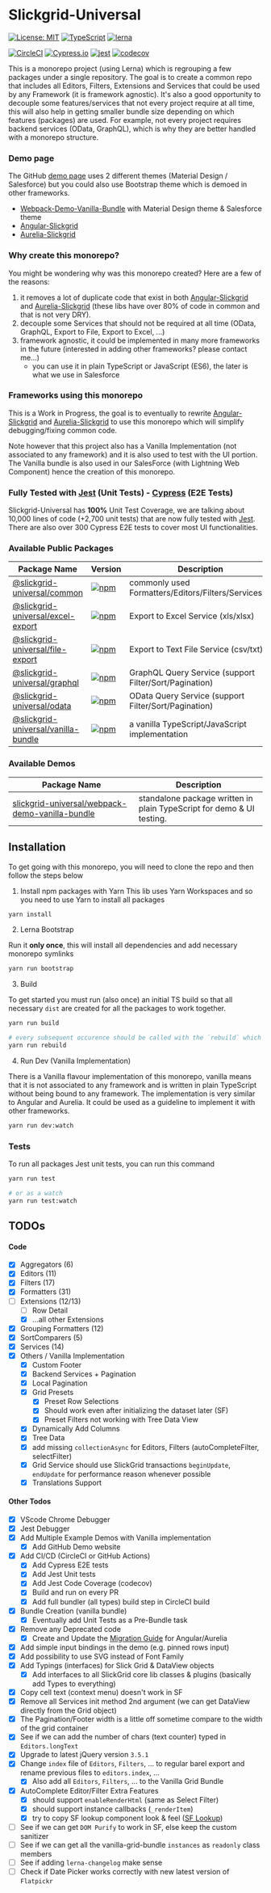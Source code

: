# Slickgrid-Universal

[![License: MIT](https://img.shields.io/badge/License-MIT-yellow.svg)](https://opensource.org/licenses/MIT)
[![TypeScript](https://img.shields.io/badge/%3C%2F%3E-TypeScript-%230074c1.svg)](http://www.typescriptlang.org/)
[![lerna](https://img.shields.io/badge/maintained%20with-lerna-cc00ff.svg)](https://lerna.js.org/)

[![CircleCI](https://circleci.com/gh/ghiscoding/slickgrid-universal/tree/master.svg?style=shield)](https://circleci.com/gh/ghiscoding/workflows/slickgrid-universal/tree/master)
[![Cypress.io](https://img.shields.io/badge/tested%20with-Cypress-04C38E.svg)](https://www.cypress.io/)
[![jest](https://jestjs.io/img/jest-badge.svg)](https://github.com/facebook/jest)
[![codecov](https://codecov.io/gh/ghiscoding/slickgrid-universal/branch/master/graph/badge.svg)](https://codecov.io/gh/ghiscoding/slickgrid-universal)

This is a monorepo project (using Lerna) which is regrouping a few packages under a single repository.
The goal is to create a common repo that includes all Editors, Filters, Extensions and Services
that could be used by any Framework (it is framework agnostic).
It's also a good opportunity to decouple some features/services that not every project require at all time,
this will also help in getting smaller bundle size depending on which features (packages) are used. For example, not every project requires backend services (OData, GraphQL),
which is why they are better handled with a monorepo structure.

### Demo page
The GitHub [demo page](https://ghiscoding.github.io/slickgrid-universal) uses 2 different themes (Material Design / Salesforce) but you could also use Bootstrap theme which is demoed in other frameworks.
- [Webpack-Demo-Vanilla-Bundle](https://ghiscoding.github.io/slickgrid-universal) with Material Design theme & Salesforce theme
- [Angular-Slickgrid](https://ghiscoding.github.io/Angular-Slickgrid/)
- [Aurelia-Slickgrid](https://ghiscoding.github.io/aurelia-slickgrid/)

### Why create this monorepo?
You might be wondering why was this monorepo created? Here are a few of the reasons:
1. it removes a lot of duplicate code that exist in both
[Angular-Slickgrid](https://github.com/ghiscoding/Angular-Slickgrid) and [Aurelia-Slickgrid](https://github.com/ghiscoding/aurelia-slickgrid)
(these libs have over 80% of code in common and that is not very DRY).
2. decouple some Services that should not be required at all time (OData, GraphQL, Export to File, Export to Excel, ...)
3. framework agnostic, it could be implemented in many more frameworks in the future (interested in adding other frameworks? please contact me...)
   - you can use it in plain TypeScript or JavaScript (ES6), the later is what we use in Salesforce

### Frameworks using this monorepo
This is a Work in Progress, the goal is to eventually to rewrite [Angular-Slickgrid](https://github.com/ghiscoding/Angular-Slickgrid)
and [Aurelia-Slickgrid](https://github.com/ghiscoding/aurelia-slickgrid) to use this monorepo which will simplify debugging/fixing common code.

Note however that this project also has a Vanilla Implementation (not associated to any framework)
and it is also used to test with the UI portion. The Vanilla bundle is also used in our SalesForce (with Lightning Web Component) hence the creation of this monorepo.

### Fully Tested with [Jest](https://jestjs.io/) (Unit Tests) - [Cypress](https://www.cypress.io/) (E2E Tests)
Slickgrid-Universal has **100%** Unit Test Coverage, we are talking about 10,000 lines of code (+2,700 unit tests) that are now fully tested with [Jest](https://jestjs.io/). There are also over 300 Cypress E2E tests to cover most UI functionalities.

### Available Public Packages

| Package Name | Version | Description |
| --------| ----------- | ------------- |
| [@slickgrid-universal/common](https://github.com/ghiscoding/slickgrid-universal/tree/master/packages/common) | [![npm](https://img.shields.io/npm/v/@slickgrid-universal/common.svg?color=forest)](https://www.npmjs.com/package/@slickgrid-universal/common) | commonly used Formatters/Editors/Filters/Services/... |
| [@slickgrid-universal/excel-export](https://github.com/ghiscoding/slickgrid-universal/tree/master/packages/excel-export) | [![npm](https://img.shields.io/npm/v/@slickgrid-universal/excel-export.svg?color=forest)](https://www.npmjs.com/package/@slickgrid-universal/excel-export) | Export to Excel Service (xls/xlsx) |
| [@slickgrid-universal/file-export](https://github.com/ghiscoding/slickgrid-universal/tree/master/packages/file-export) | [![npm](https://img.shields.io/npm/v/@slickgrid-universal/file-export.svg?color=forest)](https://www.npmjs.com/package/@slickgrid-universal/file-export) | Export to Text File Service (csv/txt) |
| [@slickgrid-universal/graphql](https://github.com/ghiscoding/slickgrid-universal/tree/master/packages/graphql) | [![npm](https://img.shields.io/npm/v/@slickgrid-universal/graphql.svg?color=forest)](https://www.npmjs.com/package/@slickgrid-universal/graphql) | GraphQL Query Service (support Filter/Sort/Pagination) |
| [@slickgrid-universal/odata](https://github.com/ghiscoding/slickgrid-universal/tree/master/packages/odata) | [![npm](https://img.shields.io/npm/v/@slickgrid-universal/odata.svg?color=forest)](https://www.npmjs.com/package/@slickgrid-universal/odata) | OData Query Service (support Filter/Sort/Pagination) |
| [@slickgrid-universal/vanilla-bundle](https://github.com/ghiscoding/slickgrid-universal/tree/master/packages/vanilla-bundle) | [![npm](https://img.shields.io/npm/v/@slickgrid-universal/vanilla-bundle.svg?color=forest)](https://www.npmjs.com/package/@slickgrid-universal/vanilla-bundle) | a vanilla TypeScript/JavaScript implementation |

### Available Demos

| Package Name | Description |
| --------| ----------- |
| [slickgrid-universal/webpack-demo-vanilla-bundle](https://github.com/ghiscoding/slickgrid-universal/tree/master/examples/webpack-demo-vanilla-bundle) | standalone package written in plain TypeScript for demo & UI testing. |


## Installation
To get going with this monorepo, you will need to clone the repo and then follow the steps below

1. Install npm packages with Yarn
This lib uses Yarn Workspaces and so you need to use Yarn to install all packages
```bash
yarn install
```

2. Lerna Bootstrap

Run it **only once**, this will install all dependencies and add necessary monorepo symlinks
```bash
yarn run bootstrap
```

3. Build

To get started you must run (also once) an initial TS build so that all necessary `dist` are created for all the packages to work together.
```bash
yarn run build

# every subsequent occurence should be called with the `rebuild` which will empty every `dist` folders
yarn run rebuild
```

4. Run Dev (Vanilla Implementation)

There is a Vanilla flavour implementation of this monorepo, vanilla means that it is not associated to any framework
and is written in plain TypeScript without being bound to any framework. The implementation is very similar to Angular and Aurelia.
It could be used as a guideline to implement it with other frameworks.

```bash
yarn run dev:watch
```

### Tests
To run all packages Jest unit tests, you can run this command
```bash
yarn run test

# or as a watch
yarn run test:watch
```

## TODOs
#### Code
- [x] Aggregators (6)
- [x] Editors (11)
- [x] Filters (17)
- [x] Formatters (31)
- [ ] Extensions (12/13)
  - [ ] Row Detail
  - [x] ...all other Extensions
- [x] Grouping Formatters (12)
- [x] SortComparers (5)
- [x] Services (14)
- [x] Others / Vanilla Implementation
  - [x] Custom Footer
  - [x] Backend Services + Pagination
  - [x] Local Pagination
  - [x] Grid Presets
    - [x] Preset Row Selections
    - [x] Should work even after initializing the dataset later (SF)
    - [x] Preset Filters not working with Tree Data View
  - [x] Dynamically Add Columns
  - [x] Tree Data
  - [x] add missing `collectionAsync` for Editors, Filters (autoCompleteFilter, selectFilter)
  - [x] Grid Service should use SlickGrid transactions `beginUpdate`, `endUpdate` for performance reason whenever possible
  - [x] Translations Support

#### Other Todos
- [x] VScode Chrome Debugger
- [x] Jest Debugger
- [x] Add Multiple Example Demos with Vanilla implementation
  - [x] Add GitHub Demo website
- [x] Add CI/CD (CircleCI or GitHub Actions)
  - [x] Add Cypress E2E tests
  - [x] Add Jest Unit tests
  - [x] Add Jest Code Coverage (codecov)
  - [x] Build and run on every PR
  - [x] Add full bundler (all types) build step in CircleCI build
- [x] Bundle Creation (vanilla bundle)
  - [x] Eventually add Unit Tests as a Pre-Bundle task
- [x] Remove any Deprecated code
  - [x] Create and Update the [Migration Guide](https://github.com/ghiscoding/slickgrid-universal/wiki/Migration-for-Angular-Aurelia-Slickgrid) for Angular/Aurelia
- [x] Add simple input bindings in the demo (e.g. pinned rows input)
- [x] Add possibility to use SVG instead of Font Family
- [x] Add Typings (interfaces) for Slick Grid & DataView objects
  - [x] Add interfaces to all SlickGrid core lib classes & plugins (basically add Types to everything)
- [x] Copy cell text (context menu) doesn't work in SF
- [x] Remove all Services init method 2nd argument (we can get DataView directly from the Grid object)
- [x] The Pagination/Footer width is a little off sometime compare to the width of the grid container
- [x] See if we can add the number of chars (text counter) typed in `Editors.longText`
- [x] Upgrade to latest jQuery version `3.5.1`
- [x] Change `index` file of `Editors`, `Filters`, ... to regular barel export and rename previous files to `editors.index`, ...
  - [x] Also add all  `Editors`, `Filters`, ... to the Vanilla Grid Bundle
- [x] AutoComplete Editor/Filter Extra Features
  - [x] should support `enableRenderHtml` (same as Select Filter)
  - [x] should support instance callbacks (`_renderItem`)
  - [x] try to copy SF lookup component look & feel ([SF Lookup](https://www.lightningdesignsystem.com/components/lookups/#site-main-content))
- [ ] See if we can get `DOM Purify` to work in SF, else keep the custom sanitizer
- [ ] See if we can get all the vanilla-grid-bundle `instances` as `readonly` class members
- [ ] See if adding `lerna-changelog` make sense
- [ ] Check if Date Picker works correctly with new latest version of `Flatpickr`
